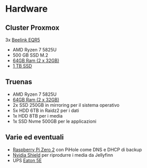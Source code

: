 # Hardware

## Cluster Proxmox

3x [Beelink EQR5](https://amzn.to/42NRwRZ)

  - AMD Ryzen 7 5825U
  - 500 GB SSD M.2 
  - [64GB Ram (2 x 32GB)](https://amzn.to/44JhNDy)
  - [1 TB SSD](https://amzn.to/42S48HZ)

## Truenas

- AMD Ryzen 7 5825U
- [64GB Ram (2 x 32GB)](https://amzn.to/44JhNDy)
- 2x SSD 250GB in mirroring per il sistema operativo
- 5x HDD 6TB in Raidz2 per i dati
- 1x HDD 8TB per i media
- 1x SSD Nvme 500GB per le applicazioni

## Varie ed eventuali

- [Raspberry Pi Zero 2](https://amzn.to/4lTIYSa) con PiHole come DNS e DHCP di backup
- [Nvidia Shield](https://amzn.to/44hbnLM) per riprodurre i media da Jellyfinn
- UPS [Eaton 5E](https://amzn.to/4lSDabD)
